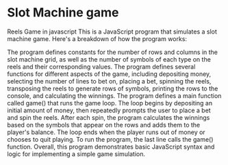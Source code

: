 # Slot Machine game
Reels Game in javascript
This is a JavaScript program that simulates a slot machine game. Here's a breakdown of how the program works:

The program defines constants for the number of rows and columns in the slot machine grid, as well as the number 
of symbols of each type on the reels and their corresponding values.
The program defines several functions for different aspects of the game, including depositing money, selecting 
the number of lines to bet on, placing a bet, spinning the reels, transposing the reels to generate rows of symbols, 
printing the rows to the console, and calculating the winnings.
The program defines a main function called game() that runs the game loop. The loop begins by depositing an initial 
amount of money, then repeatedly prompts the user to place a bet and spin the reels. After each spin, the program 
calculates the winnings based on the symbols that appear on the rows and adds them to the player's balance. The loop 
ends when the player runs out of money or chooses to quit playing.
To run the program, the last line calls the game() function.
Overall, this program demonstrates basic JavaScript syntax and logic for implementing a simple game simulation.


